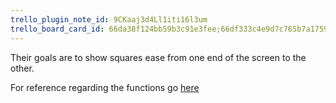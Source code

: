 ```yaml
---
trello_plugin_note_id: 9CKaaj3d4Ll1iti16l3um
trello_board_card_id: 66da38f124bb59b3c91e3fee;66df333c4e9d7c765b7a1759
---
```

Their goals are to show squares ease from one end of the screen to the other.

For reference regarding the functions go [here](https://easings.net/)